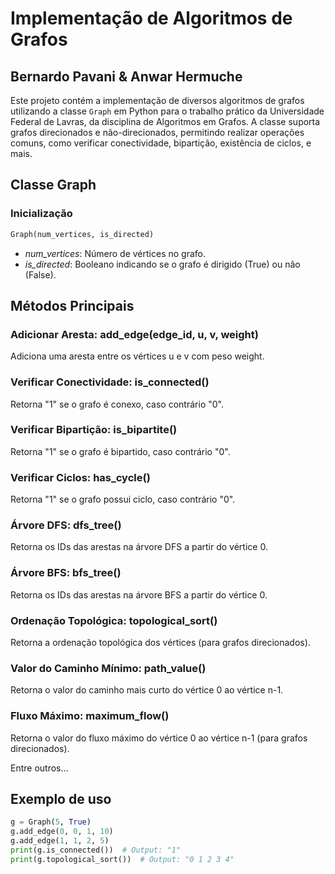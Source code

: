 # Implementação de Algoritmos de Grafos
## Bernardo Pavani & Anwar Hermuche

Este projeto contém a implementação de diversos algoritmos de grafos utilizando a classe `Graph` em Python para o trabalho prático da Universidade Federal de Lavras, da disciplina de Algoritmos em Grafos. A classe suporta grafos direcionados e não-direcionados, permitindo realizar operações comuns, como verificar conectividade, bipartição, existência de ciclos, e mais.

## Classe Graph

### Inicialização
```python
Graph(num_vertices, is_directed)
```
- *num_vertices*: Número de vértices no grafo.
- *is_directed*: Booleano indicando se o grafo é dirigido (True) ou não (False).

## Métodos Principais

### Adicionar Aresta: add_edge(edge_id, u, v, weight)
Adiciona uma aresta entre os vértices u e v com peso weight.

### Verificar Conectividade: is_connected()
Retorna "1" se o grafo é conexo, caso contrário "0".

### Verificar Bipartição: is_bipartite()
Retorna "1" se o grafo é bipartido, caso contrário "0".

### Verificar Ciclos: has_cycle()
Retorna "1" se o grafo possui ciclo, caso contrário "0".

### Árvore DFS: dfs_tree()
Retorna os IDs das arestas na árvore DFS a partir do vértice 0.

### Árvore BFS: bfs_tree()
Retorna os IDs das arestas na árvore BFS a partir do vértice 0.

### Ordenação Topológica: topological_sort()
Retorna a ordenação topológica dos vértices (para grafos direcionados).

### Valor do Caminho Mínimo: path_value()
Retorna o valor do caminho mais curto do vértice 0 ao vértice n-1.

### Fluxo Máximo: maximum_flow()
Retorna o valor do fluxo máximo do vértice 0 ao vértice n-1 (para grafos direcionados).

Entre outros...

## Exemplo de uso
```python
g = Graph(5, True)
g.add_edge(0, 0, 1, 10)
g.add_edge(1, 1, 2, 5)
print(g.is_connected())  # Output: "1"
print(g.topological_sort())  # Output: "0 1 2 3 4"
```

